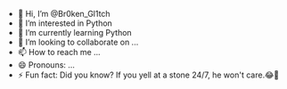 - 👋 Hi, I’m @Br0ken_Gl1tch
- 👀 I’m interested in Python
- 🌱 I’m currently learning Python
- 💞️ I’m looking to collaborate on ...
- 📫 How to reach me ...
- 😄 Pronouns: ...
- ⚡ Fun fact: Did you know? If you yell at a stone 24/7, he won't care.😂🤣




<!---
Br0kengl/Br0kengl is a ✨ special ✨ repository because its `README.md` (this file) appears on your GitHub profile.
You can click the Preview link to take a look at your changes.
--->
